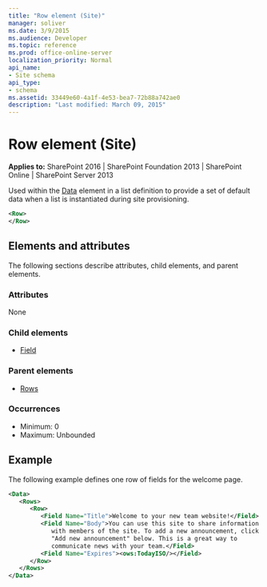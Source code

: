 ```yaml
---
title: "Row element (Site)"
manager: soliver
ms.date: 3/9/2015
ms.audience: Developer
ms.topic: reference
ms.prod: office-online-server
localization_priority: Normal
api_name:
- Site schema
api_type:
- schema
ms.assetid: 33449e60-4a1f-4e53-bea7-72b88a742ae0
description: "Last modified: March 09, 2015"
---
```


# Row element (Site)

**Applies to:** SharePoint 2016 | SharePoint Foundation 2013 | SharePoint Online | SharePoint Server 2013
  
Used within the [Data](data-element-site.md) element in a list definition to provide a set of default data when a list is instantiated during site provisioning. 
  
```XML
<Row>
</Row>
```

## Elements and attributes

The following sections describe attributes, child elements, and parent elements.

### Attributes

None
   
### Child elements

- [Field](field-element-site.md)
   
### Parent elements

- [Rows](rows-element-site.md)
   
### Occurrences

- Minimum: 0
- Maximum: Unbounded
   
## Example

The following example defines one row of fields for the welcome page.
  
```XML
<Data>
   <Rows>
      <Row>
         <Field Name="Title">Welcome to your new team website!</Field>
         <Field Name="Body">You can use this site to share information 
            with members of the site. To add a new announcement, click 
            "Add new announcement" below. This is a great way to 
            communicate news with your team.</Field>
         <Field Name="Expires"><ows:TodayISO/></Field>
      </Row>
   </Rows>
</Data>
```


